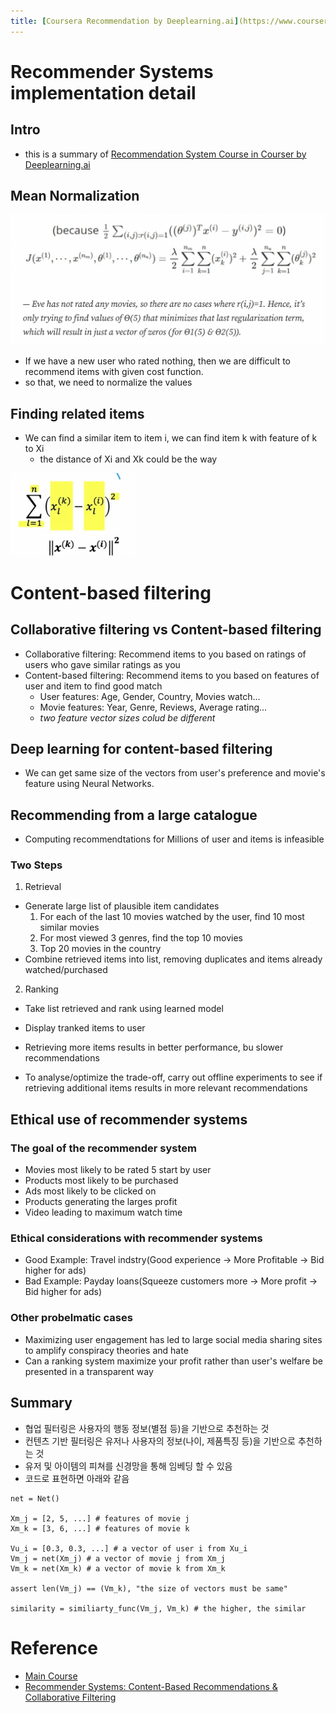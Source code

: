 ```yaml
---
title: [Coursera Recommendation by Deeplearning.ai](https://www.coursera.org/learn/unsupervised-learning-recommenders-reinforcement-learning/)
---
```




# Recommender Systems implementation detail

## Intro

- this is a summary of [Recommendation System Course in Courser by Deeplearning.ai](https://www.coursera.org/learn/unsupervised-learning-recommenders-reinforcement-learning/)

## Mean Normalization

![cost function](src/cost_function.png)

- If we have a new user who rated nothing, then we are difficult to recommend items with given cost function.
- so that, we need to normalize the values


## Finding related items

- We can find a similar item to item i, we can find item k with feature of k to Xi
  - the distance of Xi and Xk could be the way
<img src="src/distance.png" alt="drawing" width="200"/>

# Content-based filtering

## Collaborative filtering vs Content-based filtering

- Collaborative filtering: Recommend items to you based on ratings of users who gave similar ratings as you
- Content-based filtering: Recommend items to you based on features of user and item to find good match
  - User features: Age, Gender, Country, Movies watch...
  - Movie features: Year, Genre, Reviews, Average rating...
  - *two feature vector sizes colud be different*

## Deep learning for content-based filtering

- We can get same size of the vectors from user's preference and movie's feature using Neural Networks.


## Recommending from a large catalogue

- Computing recommendtations for Millions of user and items is infeasible

### Two Steps

1. Retrieval

- Generate large list of plausible item candidates
  1. For each of the last 10 movies watched by the user, find 10 most similar movies
  2. For most viewed 3 genres, find the top 10 movies
  3. Top 20 movies in the country
- Combine retrieved items into list, removing duplicates and items already watched/purchased

2. Ranking
- Take list retrieved and rank using learned model
- Display tranked items to user

- Retrieving more items results in better performance, bu slower recommendations
- To analyse/optimize the trade-off, carry out offline experiments to see if retrieving additional items results in more relevant recommendations

## Ethical use of recommender systems

### The goal of the recommender system

- Movies most likely to be rated 5 start by user
- Products most likely to be purchased
- Ads most likely to be clicked on
- Products generating the larges profit
- Video leading to maximum watch time

### Ethical considerations with recommender systems

- Good Example: Travel indstry(Good experience -> More Profitable -> Bid higher for ads)
- Bad Example: Payday loans(Squeeze customers more -> More profit -> Bid higher for ads)

### Other probelmatic cases

- Maximizing user engagement has led to large social media sharing sites to amplify conspiracy theories and hate
- Can a ranking system maximize your profit rather than user's welfare be presented in a transparent way


## Summary

- 협업 필터링은 사용자의 행동 정보(별점 등)을 기반으로 추천하는 것
- 컨텐츠 기반 필터링은 유저나 사용자의 정보(나이, 제품특징 등)을 기반으로 추천하는 것
- 유저 및 아이템의 피쳐를 신경망을 통해 임베딩 할 수 있음
- 코드로 표현하면 아래와 같음

```python3
net = Net()

Xm_j = [2, 5, ...] # features of movie j
Xm_k = [3, 6, ...] # features of movie k

Vu_i = [0.3, 0.3, ...] # a vector of user i from Xu_i
Vm_j = net(Xm_j) # a vector of movie j from Xm_j
Vm_k = net(Xm_k) # a vector of movie k from Xm_k

assert len(Vm_j) == (Vm_k), "the size of vectors must be same"

similarity = similiarty_func(Vm_j, Vm_k) # the higher, the similar
```


# Reference

- [Main Course](https://www.coursera.org/learn/unsupervised-learning-recommenders-reinforcement-learning/)
- [Recommender Systems: Content-Based Recommendations & Collaborative Filtering](https://medium.com/mlearning-ai/recommender-systems-content-based-recommendations-collaborative-filtering-full-6483b6caa5eb#527d)